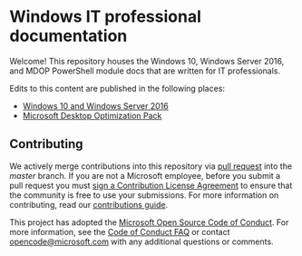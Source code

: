 # Windows IT professional documentation

Welcome! This repository houses the Windows 10, Windows Server 2016, and MDOP PowerShell module docs that are written for IT professionals.

Edits to this content are published in the following places:

- [Windows 10 and Windows Server 2016](https://docs.microsoft.com/en-us/powershell/windows/get-started?view=win10-ps)
- [Microsoft Desktop Optimization Pack](https://docs.microsoft.com/en-us/powershell/mdop/get-started?view=win-mdop2-ps) 

## Contributing

We actively merge contributions into this repository via [pull request](https://help.github.com/articles/using-pull-requests/) into the *master* branch. 
If you are not a Microsoft employee, before you submit a pull request you must [sign a Contribution License Agreement](https://cla.microsoft.com/) to ensure that the community is free to use your submissions.
For more information on contributing, read our [contributions guide](CONTRIBUTING.md).

This project has adopted the [Microsoft Open Source Code of Conduct](https://opensource.microsoft.com/codeofconduct/). For more information, see the [Code of Conduct FAQ](https://opensource.microsoft.com/codeofconduct/faq/) or contact [opencode@microsoft.com](mailto:opencode@microsoft.com) with any additional questions or comments.
